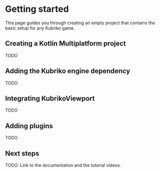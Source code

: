 # Getting started
This page guides you through creating an empty project that contains the basic setup for any Kubriko game.

## Creating a Kotlin Multiplatform project
TODO

## Adding the Kubriko engine dependency
TODO

## Integrating KubrikoViewport
TODO

## Adding plugins
TODO

## Next steps
TODO: Link to the documentation and the tutorial videos.